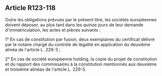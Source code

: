 Article R123-118
----
Outre les obligations prévues par le présent titre, les sociétés européennes
doivent déposer, au plus tard dans les quinze jours de leur demande
d'immatriculation, les actes et pièces suivants :

1° En cas de constitution par fusion, deux exemplaires du certificat délivré par
le notaire chargé du contrôle de légalité en application du deuxième alinéa de
l'article L. 229-3 ;

2° En cas de société européenne holding, la copie du projet de constitution et
du rapport des commissaires à la constitution mentionnés aux deuxième et
troisième alinéas de l'article L. 229-5.

